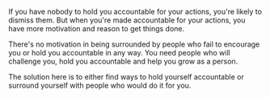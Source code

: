 If you have nobody to hold you accountable for your actions, you're likely to dismiss them. But when you're made accountable for your actions, you have more motivation and reason to get things done.

There's no motivation in being surrounded by people who fail to encourage you or hold you accountable in any way. You need people who will challenge you, hold you accountable and help you grow as a person.

The solution here is to either find ways to hold yourself accountable or surround yourself with people who would do it for you.
